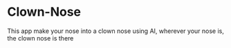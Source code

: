 # Clown-Nose
This app make your nose into a clown nose using AI, wherever your nose is, the clown nose is there

